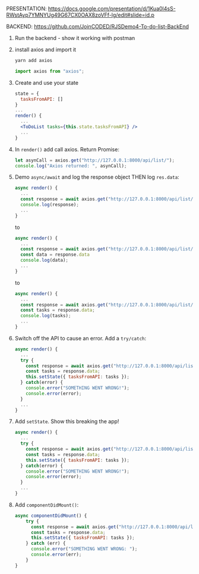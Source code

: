 PRESENTATION: https://docs.google.com/presentation/d/1Kua0l4sS-RWstAyp7YMNYUg49G67CX0OAX8zoVFf-lg/edit#slide=id.p

BACKEND: https://github.com/JoinCODED/RJSDemo4-To-do-list-BackEnd

1. Run the backend - show it working with postman

2. install axios and import it

   ```bash
   yarn add axios
   ```

   ```javascript
   import axios from "axios";
   ```

3. Create and use your state

   ```jsx
   state = {
     tasksFromAPI: []
   }
   ...
   render() {
     ...
     <ToDoList tasks={this.state.tasksFromAPI} />
     ...
   }
   ```

4. In `render()` add call axios. Return Promise:

   ```jsx
   let asynCall = axios.get("http://127.0.0.1:8000/api/list/");
   console.log("Axios returned: ", asynCall);
   ```

5. Demo `async/await` and log the response object THEN log `res.data`:

   ```jsx
   async render() {
     ...
     const response = await axios.get("http://127.0.0.1:8000/api/list/")
     console.log(response);
     ...
   }
   ```

   to

   ```jsx
   async render() {
     ...
     const response = await axios.get("http://127.0.0.1:8000/api/list/")
     const data = response.data
     console.log(data);
     ...
   }
   ```

   to

   ```jsx
   async render() {
     ...
     const response = await axios.get("http://127.0.0.1:8000/api/list/");
     const tasks = response.data;
     console.log(tasks);
     ...
   }
   ```

6. Switch off the API to cause an error. Add a `try/catch`:

   ```jsx
   async render() {
     ...
     try {
       const response = await axios.get("http://127.0.0.1:8000/api/list/");
       const tasks = response.data;
       this.setState({ tasksFromAPI: tasks });
     } catch(error) {
       console.error("SOMETHING WENT WRONG!");
       console.error(error);
     }
     ...
   }
   ```

7. Add `setState`. Show this breaking the app!

   ```jsx
   async render() {
     ...
     try {
       const response = await axios.get("http://127.0.0.1:8000/api/list/");
       const tasks = response.data;
       this.setState({ tasksFromAPI: tasks });
     } catch(error) {
       console.error("SOMETHING WENT WRONG!");
       console.error(error);
     }
     ...
   }
   ```

8. Add `componentDidMount()`:

   ```jsx
   async componentDidMount() {
       try {
         const response = await axios.get("http://127.0.0.1:8000/api/list/");
         const tasks = response.data;
         this.setState({ tasksFromAPI: tasks });
       } catch (err) {
         console.error("SOMETHING WENT WRONG: ");
         console.error(err);
       }
   }
   ```
